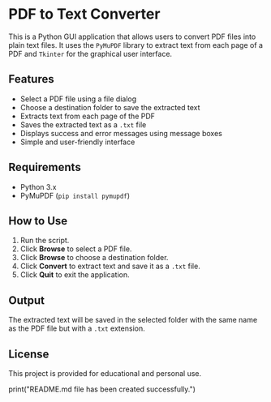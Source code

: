 # PDF to Text Converter

This is a Python GUI application that allows users to convert PDF files into plain text files. It uses the `PyMuPDF` library to extract text from each page of a PDF and `Tkinter` for the graphical user interface.

## Features

- Select a PDF file using a file dialog
- Choose a destination folder to save the extracted text
- Extracts text from each page of the PDF
- Saves the extracted text as a `.txt` file
- Displays success and error messages using message boxes
- Simple and user-friendly interface

## Requirements

- Python 3.x
- PyMuPDF (`pip install pymupdf`)

## How to Use

1. Run the script.
2. Click **Browse** to select a PDF file.
3. Click **Browse** to choose a destination folder.
4. Click **Convert** to extract text and save it as a `.txt` file.
5. Click **Quit** to exit the application.

## Output

The extracted text will be saved in the selected folder with the same name as the PDF file but with a `.txt` extension.

## License

This project is provided for educational and personal use.


print("README.md file has been created successfully.")

